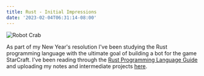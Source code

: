 ```yaml
---
title: Rust - Initial Impressions
date: '2023-02-04T06:31:14-08:00'
---
```

![Robot Crab](/img/blog/krabs.jpg)

As part of my New Year's resolution I've been studying the Rust programming language with the ultimate goal of building a bot for the game StarCraft.  I've been reading through the [Rust Programming Language Guide](https://doc.rust-lang.org/book/title-page.html) and uploading my notes and intermediate projects [here](https://github.com/jamesjmtaylor/rust).

